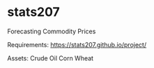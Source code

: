 # stats207

Forecasting Commodity Prices

Requirements: https://stats207.github.io/project/


Assets:
Crude Oil
Corn
Wheat


